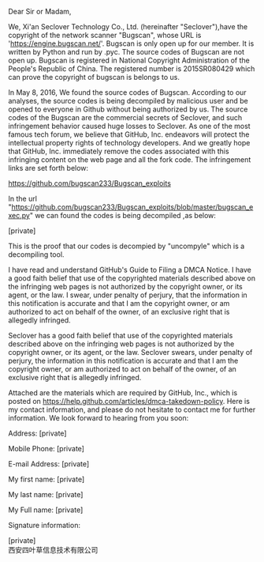 Dear Sir or Madam,

We, Xi'an Seclover Technology Co., Ltd. (hereinafter "Seclover"),have the copyright of the network
scanner "Bugscan", whose URL is 'https://engine.bugscan.net/'. Bugscan is only open up for our member. It is written by Python and run by .pyc. The source codes of Bugscan are not open up. Bugscan is registered in National Copyright Administration of the People's Republic of China. The registered number is 2015SR080429 which can prove the copyright of bugscan is belongs to us.

In May 8, 2016, We found the source codes of Bugscan. According to our analyses, the source codes is being decompiled by malicious user and be opened to everyone in Github without being authorized by us. The source codes of the Bugscan are the commercial secrets of Seclover, and such infringement behavior caused huge losses to Seclover. As one of the most famous tech forum, we believe that GitHub, Inc. endeavors will protect the intellectual property rights of technology developers. And we greatly hope that GitHub, Inc. immediately remove the codes associated with this infringing content on the web page and all the fork code. The infringement links are set forth below:

https://github.com/bugscan233/Bugscan_exploits

In the url "https://github.com/bugscan233/Bugscan_exploits/blob/master/bugscan_exec.py" we can found the codes is being decompiled ,as below:

[private]

This is the proof that our codes is decompied by "uncompyle" which is a decompiling tool.

I have read and understand GitHub's Guide to Filing a DMCA Notice. I have a good faith belief that use of the copyrighted materials described above on the infringing web pages is not authorized by the copyright owner, or its agent, or the law. I swear, under penalty of perjury, that the information in this notification is accurate and that I am the copyright owner, or am authorized to act on behalf of the owner, of an exclusive right that is allegedly infringed.

Seclover has a good faith belief that use of the copyrighted materials described above on the infringing web pages is not authorized by the copyright owner, or its agent, or the law. Seclover swears, under penalty of perjury, the information in this notification is accurate and that I am the copyright owner, or am authorized to act on behalf of the owner, of an exclusive right that is allegedly infringed.

Attached are the materials which are required by GitHub, Inc., which is posted on https://help.github.com/articles/dmca-takedown-policy. Here is my contact information, and please do not hesitate to contact me for further information. We look forward to hearing from you soon:

Address: [private]  

Mobile Phone: [private]  

E-mail Address: [private]  

My first name: [private]  

My last name: [private]  

My Full name: [private]  

Signature information:

[private]  
西安四叶草信息技术有限公司
